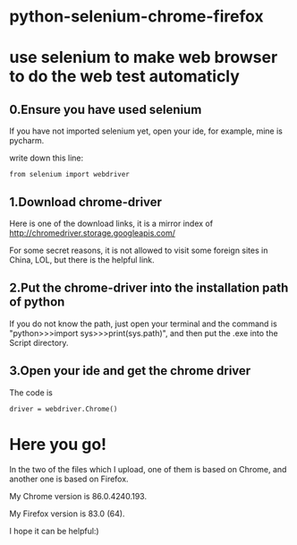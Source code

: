 # python-selenium-chrome-firefox
use selenium to make web browser to do the web test  automaticly
=========

0.Ensure you have used selenium 
-----
If you have not imported selenium yet, open your ide, for example, mine is pycharm.  

write down this line: 
```
from selenium import webdriver
```

1.Download chrome-driver
-----
Here is one of the download links, it is a mirror index of http://chromedriver.storage.googleapis.com/  

For some secret reasons, it is not allowed to visit some foreign sites in China, LOL, but there is the helpful link.

2.Put the chrome-driver into the installation path of python
------
If you do not know the path, just open your terminal and the command is "python>>>import sys>>>print(sys.path)",
and then put the .exe into the Script directory.

3.Open your ide and get the chrome driver
----
The code is  
```
driver = webdriver.Chrome()
```
Here  you  go!
==========
In the two of the files which I upload, one of them is based on Chrome, and another one is based on Firefox.  

My Chrome version is 86.0.4240.193.  

My Firefox version is 83.0 (64).  

I hope it can be helpful:)  

